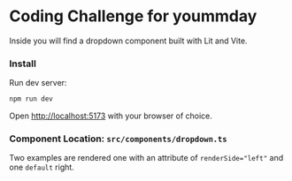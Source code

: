 # Coding Challenge for yoummday

Inside you will find a dropdown component built with Lit and Vite.

### Install
Run dev server:

```bash
npm run dev
```


Open [http://localhost:5173](http://localhost:5173) with your browser of choice.

### Component Location: `src/components/dropdown.ts`

Two examples are rendered one with an attribute of `renderSide="left"` and one `default` right.
